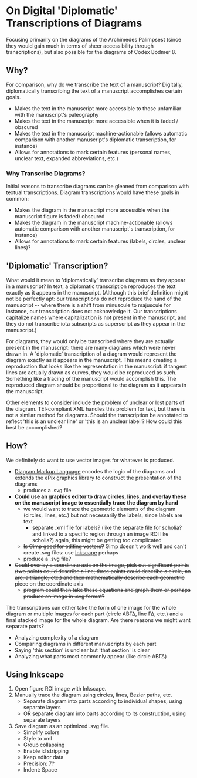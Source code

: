 # On Digital 'Diplomatic' Transcriptions of Diagrams

Focusing primarily on the diagrams of the Archimedes Palimpsest (since they would gain much in terms of sheer accessibility through transcriptions), but also possible for the diagrams of Codex Bodmer 8.

## Why?

For comparison, why do we transcribe the text of a manuscript?  Digitally, diplomatically transcribing the text of a manuscript accomplishes certain goals.

+ Makes the text in the manuscript more accessible to those unfamiliar with the manuscript's paleography
+ Makes the text in the manuscript more accessible when it is faded / obscured
+ Makes the text in the manuscript machine-actionable (allows automatic comparison with another manuscript's diplomatic transcription, for instance)
+ Allows for annotations to mark certain features (personal names, unclear text, expanded abbreviations, etc.)


### Why Transcribe Diagrams?

Initial reasons to transcribe diagrams can be gleaned from comparison with textual transcriptions.  Diagram transcriptions would have these goals in common:

+ Makes the diagram in the manuscript more accessible when the manuscript figure is faded/ obscured
+ Makes the diagram in the manuscript machine-actionable (allows automatic comparison with another manuscript's transcription, for instance)
+ Allows for annotations to mark certain features (labels, circles, unclear lines)?

## 'Diplomatic' Transcription?

What would it mean to 'diplomatically' transcribe diagrams as they appear in a manuscript?  In text, a diplomatic transcription reproduces the text exactly as it appears in the manuscript.  (Although this brief definition might not be perfectly apt: our transcriptions do not reproduce the hand of the manuscript -- where there is a shift from minuscule to majuscule for instance, our transcription does not acknowledge it.  Our transcriptions capitalize names where capitalization is not present in the manuscript, and they do not transcribe iota subscripts as superscript as they appear in the manuscript.)

For diagrams, they would only be transcribed where they are actually present in the manuscript: there are many diagrams which were never drawn in.  A 'diplomatic' transcription of a diagram would represent the diagram exactly as it appears in the manuscript.  This means creating a reproduction that looks like the representation in the manuscript: if tangent lines are actually drawn as curves, they would be reproduced as such.  Something like a tracing of the manuscript would accomplish this.  The reproduced diagram should be proportional to the diagram as it appears in the manuscript.

Other elements to consider include the problem of unclear or lost parts of the diagram.  TEI-compliant XML handles this problem for text, but there is not a similar method for diagrams.  Should the transcription be annotated to reflect 'this is an unclear line' or 'this is an unclear label'?  How could this best be accomplished?

## How?

We definitely do want to use vector images for whatever is produced.

+ [Diagram Markup Language](http://episteme.sourceforge.net/dml.html) encodes the logic of the diagrams and extends the ePix graphics library to construct the presentation of the diagrams
    + produces a .svg file
+ **Could use an graphics editor to draw circles, lines, and overlay these on the manuscript image to essentially trace the diagram by hand**
    + we would want to trace the geometric elements of the diagram (circles, lines, etc.) but not necessarily the labels, since labels are text
        + separate .xml file for labels? (like the separate file for scholia? and linked to a specific region through an image ROI like scholia?) again, this might be getting too complicated
    + ~~Is Gimp good for editing vectors?~~ Gimp doesn't work well and can't create .svg files: use [Inkscape](http://inkscape.org/) perhaps
    + produce a .svg file?
+ ~~Could overlay a coordinate axis on the image, pick out significant points (two points could describe a line; three points could describe a circle, an arc, a triangle; etc.) and then mathematically describe each geometric piece on the coordinate axis~~
    + ~~program could then take these equations and graph them or perhaps produce an image in .svg format?~~

The transcriptions can either take the form of one image for the whole diagram or multiple images for each part (circle ΑΒΓΔ, line ΓΔ, etc.) and a final stacked image for the whole diagram.  Are there reasons we might want separate parts?

+ Analyzing complexity of a diagram
+ Comparing diagrams in different manuscripts by each part
+ Saying 'this section' is unclear but 'that section' is clear
+ Analyzing what parts most commonly appear (like circle ΑΒΓΔ)

## Using Inkscape

1. Open figure ROI image with Inkscape.
2. Manually trace the diagram using circles, lines, Bezier paths, etc.
    + Separate diagram into parts according to individual shapes, using separate layers
    + OR separate diagram into parts according to its construction, using separate layers
3. Save diagram as an optimized .svg file.
    + Simplify colors
    + Style to xml
    + Group collapsing
    + Enable id stripping
    + Keep editor data
    + Precision: 7?
    + Indent: Space
